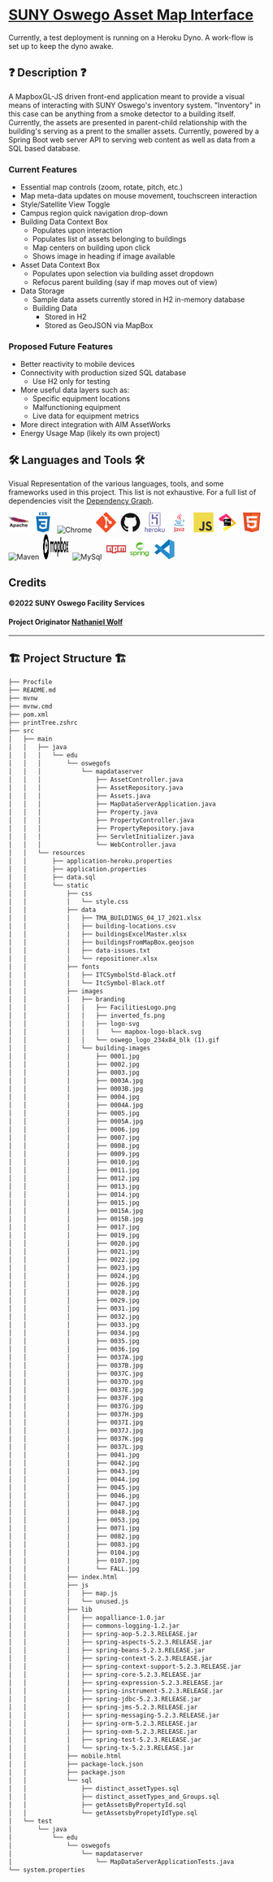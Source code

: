# [SUNY Oswego Asset Map Interface](https://oswego-map.herokuapp.com/)
Currently, a test deployment is running on a Heroku Dyno.  A work-flow is set up to keep the dyno awake.
## :question: Description :question:
A MapboxGL-JS driven front-end application meant to provide a visual means of interacting with SUNY Oswego's inventory 
system.  "Inventory" in this case can be anything from a smoke detector to a building itself.  Currently, the assets are
presented in parent-child relationship with the building's serving as a prent to the smaller assets.  Currently, powered
by a Spring Boot web server API to serving web content as well as data from a SQL based database.
### Current Features
- Essential map controls (zoom, rotate, pitch, etc.)
- Map meta-data updates on mouse movement, touchscreen interaction
- Style/Satellite View Toggle
- Campus region quick navigation drop-down
- Building Data Context Box
  - Populates upon interaction
  - Populates list of assets belonging to buildings
  - Map centers on building upon click
  - Shows image in heading if image available
- Asset Data Context Box
  - Populates upon selection via building asset dropdown
  - Refocus parent building (say if map moves out of view)
- Data Storage
  - Sample data assets currently stored in H2 in-memory database
  - Building Data
    - Stored in H2
    - Stored as GeoJSON via MapBox

### Proposed Future Features
- Better reactivity to mobile devices
- Connectivity with production sized SQL database
  - Use H2 only for testing
- More useful data layers such as:
  - Specific equipment locations
  - Malfunctioning equipment
  - Live data for equipment metrics
- More direct integration with AIM AssetWorks 
- Energy Usage Map (likely its own project)

## :hammer_and_wrench: Languages and Tools :hammer_and_wrench:
Visual Representation of the various languages, tools, and some frameworks used in this project.  This list is not exhaustive.  For a full list of dependencies visit the [Dependency Graph](https://github.com/dmpippin/Oswego-Map-Interface-Data-Server/network/dependencies).
<div>
  <img src="https://github.com/devicons/devicon/blob/master/icons/apache/apache-original-wordmark.svg"  title="Apache" alt="Apache" width="40" height="40"/>&nbsp;
  <img src="https://github.com/devicons/devicon/blob/master/icons/css3/css3-plain-wordmark.svg"  title="CSS3" alt="CSS" width="40" height="40"/>&nbsp;
  <img src="https://github.com/gilbarbara/logos/blob/master/logos/chrome.svg"  title="Chrome" alt="Chrome" width="40" height="40"/>&nbsp;
  <img src="https://github.com/devicons/devicon/blob/master/icons/git/git-original.svg" title="Git" alt="Git" width="40" height="40" />&nbsp;
  <img src="https://github.com/devicons/devicon/blob/master/icons/github/github-original.svg"  title="GitHub" alt="GitHub" width="40" height="40"/>&nbsp;
  <img src="https://github.com/devicons/devicon/blob/master/icons/heroku/heroku-original-wordmark.svg"  title="Heroku" alt="Heroku" width="40" height="40"/>&nbsp;
  <img src="https://github.com/devicons/devicon/blob/master/icons/java/java-original-wordmark.svg" title="Java" alt="Java" width="40" height="40"/>&nbsp;
  <img src="https://github.com/devicons/devicon/blob/master/icons/javascript/javascript-original.svg" title="JavaScript" alt="JavaScript" width="40" height="40"/>&nbsp;
  <img src="https://github.com/devicons/devicon/blob/master/icons/jetbrains/jetbrains-original.svg" title="Jet Brains" alt="Jet Brain" width="40" height="40"/>&nbsp;
  <img src="https://github.com/devicons/devicon/blob/master/icons/html5/html5-original.svg" title="HTML5" alt="HTML" width="40" height="40"/>&nbsp;
  <img src="https://github.com/gilbarbara/logos/blob/master/logos/maven.svg" title="Maven" alt="Maven" width="50" height="50"/>&nbsp;
  <img src="./src/main/resources/static/images/branding/logo-svg/mapbox-logo-black.svg" title="MapBox" alt="MapBox" width="50" height="50"/>&nbsp;
  <img src="https://github.com/gilbarbara/logos/blob/master/logos/mysql-icon.svg" title="MySql" alt="MySql" width="40" height="40"/>&nbsp;
  <img src="https://github.com/devicons/devicon/blob/master/icons/npm/npm-original-wordmark.svg" title="NPM" alt="NPM" width="40" height="40"/>&nbsp;
  <img src="https://github.com/devicons/devicon/blob/master/icons/spring/spring-original-wordmark.svg" title="Spring" alt="Spring" width="40" height="40"/>&nbsp;
  <img src="https://github.com/devicons/devicon/blob/master/icons/vscode/vscode-original.svg" title="VSCode" alt="VSCode" width="40" height="40"/>&nbsp;
</div>

## Credits
#### ©2022 SUNY Oswego Facility Services
#### Project Originator [Nathaniel Wolf](https://github.com/NULLWulf)
***
## :building_construction: Project Structure :building_construction:
```
├── Procfile
├── README.md
├── mvnw
├── mvnw.cmd
├── pom.xml
├── printTree.zshrc
├── src
│   ├── main
│   │   ├── java
│   │   │   └── edu
│   │   │       └── oswegofs
│   │   │           └── mapdataserver
│   │   │               ├── AssetController.java
│   │   │               ├── AssetRepository.java
│   │   │               ├── Assets.java
│   │   │               ├── MapDataServerApplication.java
│   │   │               ├── Property.java
│   │   │               ├── PropertyController.java
│   │   │               ├── PropertyRepository.java
│   │   │               ├── ServletInitializer.java
│   │   │               └── WebController.java
│   │   └── resources
│   │       ├── application-heroku.properties
│   │       ├── application.properties
│   │       ├── data.sql
│   │       └── static
│   │           ├── css
│   │           │   └── style.css
│   │           ├── data
│   │           │   ├── TMA_BUILDINGS_04_17_2021.xlsx
│   │           │   ├── building-locations.csv
│   │           │   ├── buildingsExcelMaster.xlsx
│   │           │   ├── buildingsFromMapBox.geojson
│   │           │   ├── data-issues.txt
│   │           │   └── repositioner.xlsx
│   │           ├── fonts
│   │           │   ├── ITCSymbolStd-Black.otf
│   │           │   └── ItcSymbol-Black.otf
│   │           ├── images
│   │           │   ├── branding
│   │           │   │   ├── FacilitiesLogo.png
│   │           │   │   ├── inverted_fs.png
│   │           │   │   ├── logo-svg
│   │           │   │   │   └── mapbox-logo-black.svg
│   │           │   │   └── oswego_logo_234x84_blk (1).gif
│   │           │   └── building-images
│   │           │       ├── 0001.jpg
│   │           │       ├── 0002.jpg
│   │           │       ├── 0003.jpg
│   │           │       ├── 0003A.jpg
│   │           │       ├── 0003B.jpg
│   │           │       ├── 0004.jpg
│   │           │       ├── 0004A.jpg
│   │           │       ├── 0005.jpg
│   │           │       ├── 0005A.jpg
│   │           │       ├── 0006.jpg
│   │           │       ├── 0007.jpg
│   │           │       ├── 0008.jpg
│   │           │       ├── 0009.jpg
│   │           │       ├── 0010.jpg
│   │           │       ├── 0011.jpg
│   │           │       ├── 0012.jpg
│   │           │       ├── 0013.jpg
│   │           │       ├── 0014.jpg
│   │           │       ├── 0015.jpg
│   │           │       ├── 0015A.jpg
│   │           │       ├── 0015B.jpg
│   │           │       ├── 0017.jpg
│   │           │       ├── 0019.jpg
│   │           │       ├── 0020.jpg
│   │           │       ├── 0021.jpg
│   │           │       ├── 0022.jpg
│   │           │       ├── 0023.jpg
│   │           │       ├── 0024.jpg
│   │           │       ├── 0026.jpg
│   │           │       ├── 0028.jpg
│   │           │       ├── 0029.jpg
│   │           │       ├── 0031.jpg
│   │           │       ├── 0032.jpg
│   │           │       ├── 0033.jpg
│   │           │       ├── 0034.jpg
│   │           │       ├── 0035.jpg
│   │           │       ├── 0036.jpg
│   │           │       ├── 0037A.jpg
│   │           │       ├── 0037B.jpg
│   │           │       ├── 0037C.jpg
│   │           │       ├── 0037D.jpg
│   │           │       ├── 0037E.jpg
│   │           │       ├── 0037F.jpg
│   │           │       ├── 0037G.jpg
│   │           │       ├── 0037H.jpg
│   │           │       ├── 0037I.jpg
│   │           │       ├── 0037J.jpg
│   │           │       ├── 0037K.jpg
│   │           │       ├── 0037L.jpg
│   │           │       ├── 0041.jpg
│   │           │       ├── 0042.jpg
│   │           │       ├── 0043.jpg
│   │           │       ├── 0044.jpg
│   │           │       ├── 0045.jpg
│   │           │       ├── 0046.jpg
│   │           │       ├── 0047.jpg
│   │           │       ├── 0048.jpg
│   │           │       ├── 0053.jpg
│   │           │       ├── 0071.jpg
│   │           │       ├── 0082.jpg
│   │           │       ├── 0083.jpg
│   │           │       ├── 0104.jpg
│   │           │       ├── 0107.jpg
│   │           │       └── FALL.jpg
│   │           ├── index.html
│   │           ├── js
│   │           │   ├── map.js
│   │           │   └── unused.js
│   │           ├── lib
│   │           │   ├── aopalliance-1.0.jar
│   │           │   ├── commons-logging-1.2.jar
│   │           │   ├── spring-aop-5.2.3.RELEASE.jar
│   │           │   ├── spring-aspects-5.2.3.RELEASE.jar
│   │           │   ├── spring-beans-5.2.3.RELEASE.jar
│   │           │   ├── spring-context-5.2.3.RELEASE.jar
│   │           │   ├── spring-context-support-5.2.3.RELEASE.jar
│   │           │   ├── spring-core-5.2.3.RELEASE.jar
│   │           │   ├── spring-expression-5.2.3.RELEASE.jar
│   │           │   ├── spring-instrument-5.2.3.RELEASE.jar
│   │           │   ├── spring-jdbc-5.2.3.RELEASE.jar
│   │           │   ├── spring-jms-5.2.3.RELEASE.jar
│   │           │   ├── spring-messaging-5.2.3.RELEASE.jar
│   │           │   ├── spring-orm-5.2.3.RELEASE.jar
│   │           │   ├── spring-oxm-5.2.3.RELEASE.jar
│   │           │   ├── spring-test-5.2.3.RELEASE.jar
│   │           │   └── spring-tx-5.2.3.RELEASE.jar
│   │           ├── mobile.html
│   │           ├── package-lock.json
│   │           ├── package.json
│   │           └── sql
│   │               ├── distinct_assetTypes.sql
│   │               ├── distinct_assetTypes_and_Groups.sql
│   │               ├── getAssetsByPropertyId.sql
│   │               └── getAssetsbyPropetyIdType.sql
│   └── test
│       └── java
│           └── edu
│               └── oswegofs
│                   └── mapdataserver
│                       └── MapDataServerApplicationTests.java
└── system.properties
```